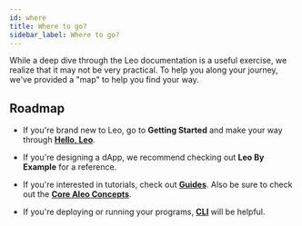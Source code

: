 ```yaml
---
id: where
title: Where to go? 
sidebar_label: Where to go?
---
```

[general tags]: # ()

While a deep dive through the Leo documentation is a useful exercise, we realize that it may not be very practical. To help you along your journey, we've provided a "map" to help you find your way.

## Roadmap

- If you're brand new to Leo, go to **Getting Started** and make your way through [**Hello, Leo**](./getting_started/03_hello.md).

- If you're designing a dApp, we recommend checking out **Leo By Example** for a reference.

- If you're interested in tutorials, check out [**Guides**](./guides/00_overview.md). Also be sure to check out the [**Core Aleo Concepts**](https://developer.aleo.org/guides/faqs).

- If you're deploying or running your programs, [**CLI**](./cli/00_overview.md) will be helpful.


